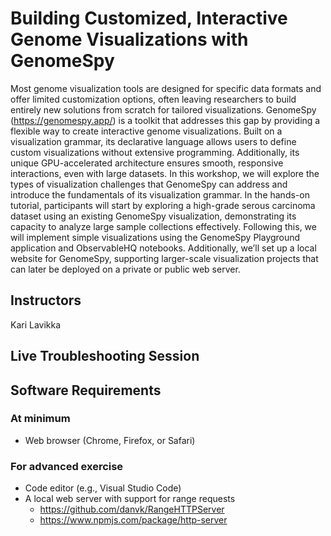 # Building Customized, Interactive Genome Visualizations with GenomeSpy

Most genome visualization tools are designed for specific data formats and offer limited customization options, often leaving researchers to build entirely new solutions from scratch for tailored visualizations. GenomeSpy (https://genomespy.app/) is a toolkit that addresses this gap by providing a flexible way to create interactive genome visualizations. Built on a visualization grammar, its declarative language allows users to define custom visualizations without extensive programming. Additionally, its unique GPU-accelerated architecture ensures smooth, responsive interactions, even with large datasets. In this workshop, we will explore the types of visualization challenges that GenomeSpy can address and introduce the fundamentals of its visualization grammar. In the hands-on tutorial, participants will start by exploring a high-grade serous carcinoma dataset using an existing GenomeSpy visualization, demonstrating its capacity to analyze large sample collections effectively. Following this, we will implement simple visualizations using the GenomeSpy Playground application and ObservableHQ notebooks. Additionally, we’ll set up a local website for GenomeSpy, supporting larger-scale visualization projects that can later be deployed on a private or public web server.

## Instructors

Kari Lavikka

## Live Troubleshooting Session

## Software Requirements

### At minimum

- Web browser (Chrome, Firefox, or Safari)

### For advanced exercise

- Code editor (e.g., Visual Studio Code)
- A local web server with support for range requests
  - https://github.com/danvk/RangeHTTPServer
  - https://www.npmjs.com/package/http-server
